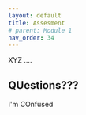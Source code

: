 ```yaml
---
layout: default
title: Assesment
# parent: Module 1
nav_order: 34
---
```



XYZ ....


## QUestions???

I'm COnfused



